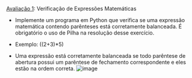[Avaliação 1](https://github.com/hqnicolas/Estrutura-de-dados/blob/main/Pilhas%20din%C3%A2micas/av0003eda.py): Verificação de Expressões Matemáticas
- Implemente um programa em Python que verifica se uma expressão matemática contendo parênteses está corretamente balanceada. É obrigatório o uso de Pilha na resolução desse exercício.
- Exemplo: ((2+3)*5)

- Uma expressão está corretamente balanceada se todo parêntese de abertura possui um parêntese de fechamento correspondente e eles estão na ordem correta.
![image](https://github.com/hqnicolas/Estrutura-de-dados/assets/41456803/25ed208f-a5d5-4856-a965-62650da3e94a)
